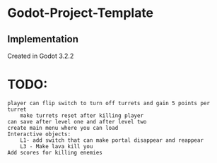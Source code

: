# Godot-Project-Template

## Implementation
Created in Godot 3.2.2

# TODO:
    player can flip switch to turn off turrets and gain 5 points per turret
        make turrets reset after killing player
    can save after level one and after level two
    create main menu where you can load 
    Interactive objects:
        L1- add switch that can make portal disappear and reappear
        L3 - Make lava kill you
    Add scores for killing enemies


